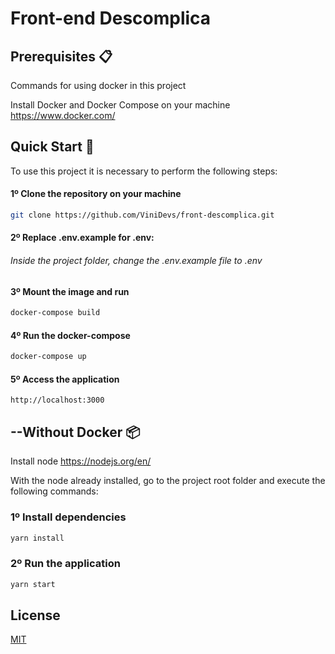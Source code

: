 # Front-end Descomplica 


## Prerequisites 📋 
Commands for using docker in this project

Install Docker and Docker Compose on your machine https://www.docker.com/

## Quick Start 🚀
To use this project it is necessary to perform the following steps:

#### 1º Clone the repository on your machine
```bash
git clone https://github.com/ViniDevs/front-descomplica.git
```

#### 2º Replace .env.example for .env:

###### Inside the project folder, change the .env.example file to .env


#### 3º Mount the image and run
```bash
docker-compose build
```


#### 4º Run the docker-compose
```bash
docker-compose up
```


#### 5º Access the application
```console
http://localhost:3000
```


## --Without Docker 📦

Install node https://nodejs.org/en/

With the node already installed, go to the project root folder and execute the following commands:

### 1º Install dependencies
```bash
yarn install
```

### 2º Run the application
```bash
yarn start
```

## License
[MIT](https://choosealicense.com/licenses/mit/)

